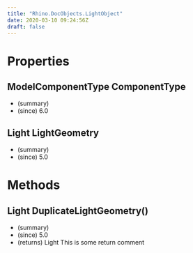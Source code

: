 ```yaml
---
title: "Rhino.DocObjects.LightObject"
date: 2020-03-10 09:24:56Z
draft: false
---
```


# Properties
## ModelComponentType ComponentType
- (summary) 
- (since) 6.0
## Light LightGeometry
- (summary) 
- (since) 5.0
# Methods
## Light DuplicateLightGeometry()
- (summary) 
- (since) 5.0
- (returns) Light This is some return comment
